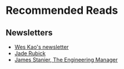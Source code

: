 # Recommended Reads
## Newsletters
* [Wes Kao's newsletter](https://newsletter.weskao.com/)
* [Jade Rubick](https://www.rubick.com)
* [James Stanier, The Engineering Manager](https://theengineeringmanager.substack.com)
